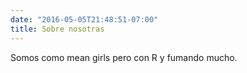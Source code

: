 ```yaml
---
date: "2016-05-05T21:48:51-07:00"
title: Sobre nosotras
---
```



Somos como mean girls pero con R y fumando mucho. 